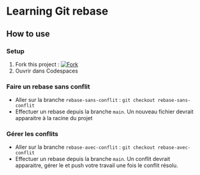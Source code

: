 # Learning Git rebase

## How to use

### Setup

1. Fork this project : [![Fork](https://img.shields.io/badge/Fork-Code-blue.svg)](https://github.com/<votre_nom_d'utilisateur>/<nom_de_votre_depot>/fork)
2. Ouvrir dans Codespaces

### Faire un rebase sans conflit
- Aller sur la branche `rebase-sans-conflit` : 
`git checkout rebase-sans-conflit`
- Effectuer un rebase depuis la branche `main`. Un nouveau fichier devrait apparaitre à la racine du projet

### Gérer les conflits
- Aller sur la branche `rebase-avec-conflit` :
`git checkout rebase-avec-conflit`
- Effectuer un rebase depuis la branche `main`. Un conflit devrait apparaitre, gérer le et push votre travail une fois le conflit résolu.
